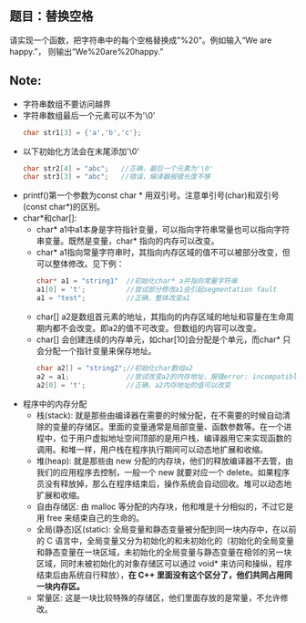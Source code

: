 ## 题目：替换空格
请实现一个函数，把字符串中的每个空格替换成"%20"。例如输入“We are happy.”，
则输出“We%20are%20happy.”

## Note:
* 字符串数组不要访问越界
* 字符串数组最后一个元素可以不为'\0'
    ```c++
    char str1[3] = {'a','b','c'};
    ```
* 以下初始化方法会在末尾添加'\0'
    ```c++
    char str2[4] = "abc";   //正确，最后一个元素为'\0'
    char str3[3] = "abc";   //错误，编译器报错长度不够
    ```
* printf()第一个参数为const char * 用双引号。注意单引号(char)和双引号(const char*)的区别。
* char*和char[]:
  * char* a1中a1本身是字符指针变量，可以指向字符串常量也可以指向字符串变量。既然是变量，char* 指向的内存可以改变。
  * char* a1指向常量字符串时，其指向内存区域的值不可以被部分改变，但可以整体修改。见下例：
      ```c++
      char* a1 = "string1"  //初始化char* a并指向常量字符串
      a1[0] = 't';          //尝试部分修改a1会引起segmentation fault
      a1 = "test";          //正确，整体改变a1
      ```
  * char[] a2是数组首元素的地址，其指向的内存区域的地址和容量在生命周期内都不会改变。即a2的值不可改变。但数组的内容可以改变。
  * char[] 会创建连续的内存单元，如char[10]会分配是个单元，而char* 只会分配一个指针变量来保存地址。
      ```c++
      char a2[] = "string2";//初始化char数组a2
      a2 = a1;              //尝试改变a2的内存地址，报错error: incompatible types in assignment of ‘char*’ to ‘char [8]’
      a2[0] = 't';          //正确，a2内存地址的值可以改变
      ```
* 程序中的内存分配
  * 栈(stack): 就是那些由编译器在需要的时候分配，在不需要的时候自动清除的变量的存储区。里面的变量通常是局部变量、函数参数等。在一个进程中，位于用户虚拟地址空间顶部的是用户栈，编译器用它来实现函数的调用。和堆一样，用户栈在程序执行期间可以动态地扩展和收缩。
  * 堆(heap): 就是那些由 new 分配的内存块，他们的释放编译器不去管，由我们的应用程序去控制，一般一个 new 就要对应一个 delete。如果程序员没有释放掉，那么在程序结束后，操作系统会自动回收。堆可以动态地扩展和收缩。
  * 自由存储区: 由 malloc 等分配的内存块，他和堆是十分相似的，不过它是用 free 来结束自己的生命的。
  * 全局(静态)区(static): 全局变量和静态变量被分配到同一块内存中，在以前的 C 语言中，全局变量又分为初始化的和未初始化的（初始化的全局变量和静态变量在一块区域，未初始化的全局变量与静态变量在相邻的另一块区域，同时未被初始化的对象存储区可以通过 void* 来访问和操纵，程序结束后由系统自行释放），**在 C++ 里面没有这个区分了，他们共同占用同一块内存区。**
  * 常量区: 这是一块比较特殊的存储区，他们里面存放的是常量，不允许修改。

